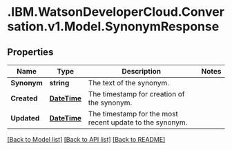 # .IBM.WatsonDeveloperCloud.Conversation.v1.Model.SynonymResponse
## Properties

Name | Type | Description | Notes
------------ | ------------- | ------------- | -------------
**Synonym** | **string** | The text of the synonym. | 
**Created** | [**DateTime**](DateTime.md) | The timestamp for creation of the synonym. | 
**Updated** | [**DateTime**](DateTime.md) | The timestamp for the most recent update to the synonym. | 

[[Back to Model list]](../README.md#documentation-for-models) [[Back to API list]](../README.md#documentation-for-api-endpoints) [[Back to README]](../README.md)

